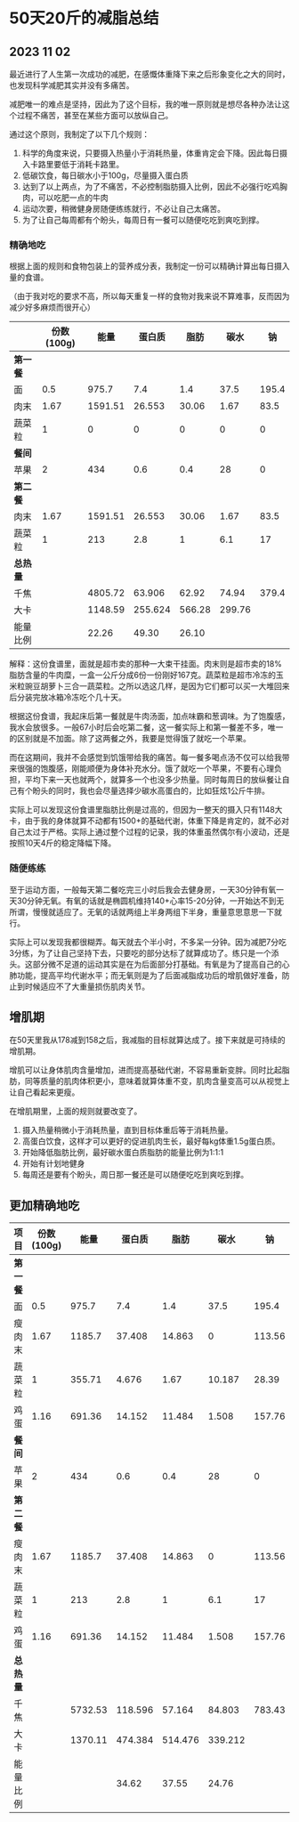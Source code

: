 # 50天20斤的减脂总结

## 2023 11 02

最近进行了人生第一次成功的减肥，在感慨体重降下来之后形象变化之大的同时，也发现科学减肥其实并没有多痛苦。

减肥唯一的难点是坚持，因此为了这个目标，我的唯一原则就是想尽各种办法让这个过程不痛苦，甚至在某些方面可以放纵自己。

通过这个原则，我制定了以下几个规则：

 1. 科学的角度来说，只要摄入热量小于消耗热量，体重肯定会下降。因此每日摄入卡路里要低于消耗卡路里。
 2. 低碳饮食，每日碳水小于100g，尽量摄入蛋白质
 3. 达到了以上两点，为了不痛苦，不必控制脂肪摄入比例，因此不必强行吃鸡胸肉，可以吃肥一点的牛肉
 4. 运动次要，稍微健身房随便练练就行，不必让自己太痛苦。
 5. 为了让自己每周都有个盼头，每周日有一餐可以随便吃吃到爽吃到撑。

### 精确地吃

 根据上面的规则和食物包装上的营养成分表，我制定一份可以精确计算出每日摄入量的食谱。

 （由于我对吃的要求不高，所以每天重复一样的食物对我来说不算难事，反而因为减少好多麻烦而很开心）

|    |  份数(100g) | 能量   | 蛋白质   | 脂肪   | 碳水   | 钠   |
|---|-------|--------|-------|-------|-----|-----|
| **第一餐**  |       |        |       |       |      |       |
| 面 | 0.5   | 975.7  | 7.4   | 1.4   | 37.5 | 195.4 |
| 肉末| 1.67  | 1591.51| 26.553| 30.06 | 1.67 | 83.5  |
| 蔬菜粒| 1    | 0      | 0     | 0     | 0    | 0     |
| **餐间**  |       |        |       |       |      |       |
| 苹果| 2   | 434    | 0.6   | 0.4   | 28   | 0     |
|  **第二餐** |       |        |       |       |      |       |
| 肉末| 1.67 | 1591.51| 26.553| 30.06 | 1.67 | 83.5  |
| 蔬菜粒| 1    | 213    | 2.8   | 1     | 6.1  | 17    |
|  **总热量** |       |        |       |       |      |       |
| 千焦 |       | 4805.72| 63.906| 62.92 | 74.94| 379.4 |
| 大卡  |       | 1148.59| 255.624|566.28| 299.76|       |
|  能量比例 |       | 22.26  | 49.30  | 26.10 |       |       |

解释：这份食谱里，面就是超市卖的那种一大束干挂面。肉末则是超市卖的18%脂肪含量的牛肉糜，一盒一公斤分成6份一份刚好167克。蔬菜粒是超市冷冻的玉米粒豌豆胡萝卜三合一蔬菜粒。之所以选这几样，是因为它们都可以买一大堆回来后分装完放冰箱冷冻吃个几十天。

根据这份食谱，我起床后第一餐就是牛肉汤面，加点味霸和葱调味。为了饱腹感，我水会放很多。一般67小时后会吃第二餐，这一餐实际上和第一餐差不多，唯一的区别就是不加面。除了这两餐之外，我要是觉得饿了就吃一个苹果。

而在这期间，我并不会感觉到饥饿带给我的痛苦。每一餐多喝点汤不仅可以给我带来很强的饱腹感，刚能顺便为身体补充水分。饿了就吃一个苹果，不要有心理负担，平均下来一天也就两个，就算多一个也没多少热量。同时每周日的放纵餐让自己有个盼头的同时，我也会尽量选择少碳水高蛋白的，比如狂炫1公斤牛排。

实际上可以发现这份食谱里脂肪比例是过高的，但因为一整天的摄入只有1148大卡，由于我的身体就算不动都有1500+的基础代谢，体重下降是肯定的，就不必对自己太过于严格。实际上通过整个过程的记录，我的体重虽然偶尔有小波动，还是按照10天4斤的稳定降幅下降。


### 随便练练

至于运动方面，一般每天第二餐吃完三小时后我会去健身房，一天30分钟有氧一天30分钟无氧。有氧的话就是椭圆机维持140+心率15-20分钟，一开始达不到无所谓，慢慢就适应了。无氧的话就两组上半身两组下半身，重量意思意思一下就行。

实际上可以发现我都很糊弄。每天就去个半小时，不多呆一分钟。因为减肥7分吃3分练，为了让自己坚持下去，只要吃的部分达标了就算成功了。练只是一个添头。这部分微不足道的运动其实是在为后面部分打基础。有氧是为了提高自己的心肺功能，提高平均代谢水平；而无氧则是为了后面减脂成功后的增肌做好准备，防止到时候适应不了大重量损伤肌肉关节。

## 增肌期

在50天里我从178减到158之后，我减脂的目标就算达成了。接下来就是可持续的增肌期。

增肌可以让身体肌肉含量增加，进而提高基础代谢，不容易重新变胖。同时比起脂肪，同等质量的肌肉体积更小，意味着就算体重不变，肌肉含量变高可以从视觉上让自己看起来更瘦。

在增肌期里，上面的规则就要改变了。

 1. 摄入热量稍微小于消耗热量，直到目标体重后等于消耗热量。
 2. 高蛋白饮食，这样才可以更好的促进肌肉生长，最好每kg体重1.5g蛋白质。
 3. 开始降低脂肪比例，最好碳水蛋白质脂肪的能量比例为1:1:1
 4. 开始有计划地健身
 5. 每周还是要有个盼头，周日那一餐还是可以随便吃吃到爽吃到撑。

## 更加精确地吃

| 项目  | 份数(100g) | 能量   | 蛋白质   | 脂肪   | 碳水   | 钠     |
| ---- | ---------- | ------ | ------ | ------ | ------ | ------ |
| **第一餐**  |       |        |       |       |      |       |
| 面   | 0.5        | 975.7  | 7.4    | 1.4    | 37.5   | 195.4  |
| 瘦肉末 | 1.67       | 1185.7 | 37.408 | 14.863 | 0      | 113.56 |
| 蔬菜粒 | 1          | 355.71 | 4.676  | 1.67   | 10.187 | 28.39  |
| 鸡蛋  | 1.16       | 691.36 | 14.152 | 11.484 | 1.508  | 157.76 |
| **餐间**  |       |        |       |       |      |       |
| 苹果  | 2          | 434    | 0.6    | 0.4    | 28     | 0      |
|  **第二餐** |       |        |       |       |      |       |
| 瘦肉末 | 1.67       | 1185.7 | 37.408 | 14.863 | 0      | 113.56 |
| 蔬菜粒 | 1          | 213    | 2.8    | 1      | 6.1    | 17     |
| 鸡蛋  | 1.16       | 691.36 | 14.152 | 11.484 | 1.508  | 157.76 |
|  **总热量** |       |        |       |       |      |       |
| 千焦  |            | 5732.53| 118.596| 57.164 | 84.803 | 783.43 |
| 大卡  |            | 1370.11| 474.384| 514.476| 339.212|        |
| 能量比例 |         |        | 34.62  | 37.55  | 24.76  |        |
